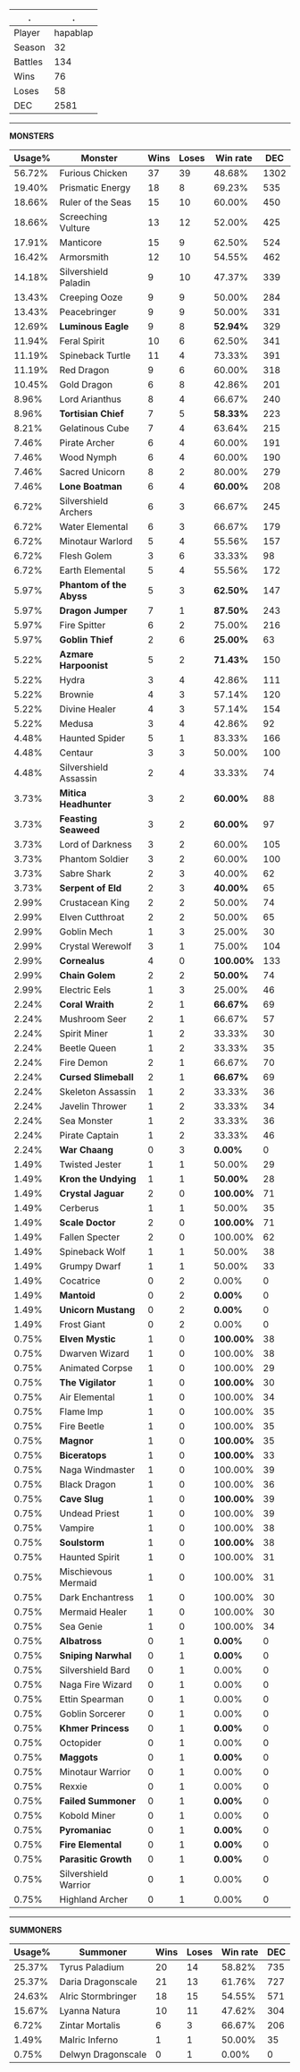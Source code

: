 .|.
|-|-
Player|hapablap
Season|32
Battles|134
Wins|76
Loses|58
DEC|2581

---
**MONSTERS**

Usage%|Monster|Wins|Loses|Win rate|DEC|
-|-|-|-|-|-|
56.72%|Furious Chicken|37|39|48.68%|1302|
19.40%|Prismatic Energy|18|8|69.23%|535|
18.66%|Ruler of the Seas|15|10|60.00%|450|
18.66%|Screeching Vulture|13|12|52.00%|425|
17.91%|Manticore|15|9|62.50%|524|
16.42%|Armorsmith|12|10|54.55%|462|
14.18%|Silvershield Paladin|9|10|47.37%|339|
13.43%|Creeping Ooze|9|9|50.00%|284|
13.43%|Peacebringer|9|9|50.00%|331|
12.69%|**Luminous Eagle**|9|8|**52.94%**|329|
11.94%|Feral Spirit|10|6|62.50%|341|
11.19%|Spineback Turtle|11|4|73.33%|391|
11.19%|Red Dragon|9|6|60.00%|318|
10.45%|Gold Dragon|6|8|42.86%|201|
8.96%|Lord Arianthus|8|4|66.67%|240|
8.96%|**Tortisian Chief**|7|5|**58.33%**|223|
8.21%|Gelatinous Cube|7|4|63.64%|215|
7.46%|Pirate Archer|6|4|60.00%|191|
7.46%|Wood Nymph|6|4|60.00%|190|
7.46%|Sacred Unicorn|8|2|80.00%|279|
7.46%|**Lone Boatman**|6|4|**60.00%**|208|
6.72%|Silvershield Archers|6|3|66.67%|245|
6.72%|Water Elemental|6|3|66.67%|179|
6.72%|Minotaur Warlord|5|4|55.56%|157|
6.72%|Flesh Golem|3|6|33.33%|98|
6.72%|Earth Elemental|5|4|55.56%|172|
5.97%|**Phantom of the Abyss**|5|3|**62.50%**|147|
5.97%|**Dragon Jumper**|7|1|**87.50%**|243|
5.97%|Fire Spitter|6|2|75.00%|216|
5.97%|**Goblin Thief**|2|6|**25.00%**|63|
5.22%|**Azmare Harpoonist**|5|2|**71.43%**|150|
5.22%|Hydra|3|4|42.86%|111|
5.22%|Brownie|4|3|57.14%|120|
5.22%|Divine Healer|4|3|57.14%|154|
5.22%|Medusa|3|4|42.86%|92|
4.48%|Haunted Spider|5|1|83.33%|166|
4.48%|Centaur|3|3|50.00%|100|
4.48%|Silvershield Assassin|2|4|33.33%|74|
3.73%|**Mitica Headhunter**|3|2|**60.00%**|88|
3.73%|**Feasting Seaweed**|3|2|**60.00%**|97|
3.73%|Lord of Darkness|3|2|60.00%|105|
3.73%|Phantom Soldier|3|2|60.00%|100|
3.73%|Sabre Shark|2|3|40.00%|62|
3.73%|**Serpent of Eld**|2|3|**40.00%**|65|
2.99%|Crustacean King|2|2|50.00%|74|
2.99%|Elven Cutthroat|2|2|50.00%|65|
2.99%|Goblin Mech|1|3|25.00%|30|
2.99%|Crystal Werewolf|3|1|75.00%|104|
2.99%|**Cornealus**|4|0|**100.00%**|133|
2.99%|**Chain Golem**|2|2|**50.00%**|74|
2.99%|Electric Eels|1|3|25.00%|46|
2.24%|**Coral Wraith**|2|1|**66.67%**|69|
2.24%|Mushroom Seer|2|1|66.67%|57|
2.24%|Spirit Miner|1|2|33.33%|30|
2.24%|Beetle Queen|1|2|33.33%|35|
2.24%|Fire Demon|2|1|66.67%|70|
2.24%|**Cursed Slimeball**|2|1|**66.67%**|69|
2.24%|Skeleton Assassin|1|2|33.33%|36|
2.24%|Javelin Thrower|1|2|33.33%|34|
2.24%|Sea Monster|1|2|33.33%|36|
2.24%|Pirate Captain|1|2|33.33%|46|
2.24%|**War Chaang**|0|3|**0.00%**|0|
1.49%|Twisted Jester|1|1|50.00%|29|
1.49%|**Kron the Undying**|1|1|**50.00%**|28|
1.49%|**Crystal Jaguar**|2|0|**100.00%**|71|
1.49%|Cerberus|1|1|50.00%|35|
1.49%|**Scale Doctor**|2|0|**100.00%**|71|
1.49%|Fallen Specter|2|0|100.00%|62|
1.49%|Spineback Wolf|1|1|50.00%|38|
1.49%|Grumpy Dwarf|1|1|50.00%|33|
1.49%|Cocatrice|0|2|0.00%|0|
1.49%|**Mantoid**|0|2|**0.00%**|0|
1.49%|**Unicorn Mustang**|0|2|**0.00%**|0|
1.49%|Frost Giant|0|2|0.00%|0|
0.75%|**Elven Mystic**|1|0|**100.00%**|38|
0.75%|Dwarven Wizard|1|0|100.00%|38|
0.75%|Animated Corpse|1|0|100.00%|29|
0.75%|**The Vigilator**|1|0|**100.00%**|30|
0.75%|Air Elemental|1|0|100.00%|34|
0.75%|Flame Imp|1|0|100.00%|35|
0.75%|Fire Beetle|1|0|100.00%|35|
0.75%|**Magnor**|1|0|**100.00%**|35|
0.75%|**Biceratops**|1|0|**100.00%**|33|
0.75%|Naga Windmaster|1|0|100.00%|39|
0.75%|Black Dragon|1|0|100.00%|36|
0.75%|**Cave Slug**|1|0|**100.00%**|39|
0.75%|Undead Priest|1|0|100.00%|39|
0.75%|Vampire|1|0|100.00%|38|
0.75%|**Soulstorm**|1|0|**100.00%**|38|
0.75%|Haunted Spirit|1|0|100.00%|31|
0.75%|Mischievous Mermaid|1|0|100.00%|31|
0.75%|Dark Enchantress|1|0|100.00%|30|
0.75%|Mermaid Healer|1|0|100.00%|30|
0.75%|Sea Genie|1|0|100.00%|34|
0.75%|**Albatross**|0|1|**0.00%**|0|
0.75%|**Sniping Narwhal**|0|1|**0.00%**|0|
0.75%|Silvershield Bard|0|1|0.00%|0|
0.75%|Naga Fire Wizard|0|1|0.00%|0|
0.75%|Ettin Spearman|0|1|0.00%|0|
0.75%|Goblin Sorcerer|0|1|0.00%|0|
0.75%|**Khmer Princess**|0|1|**0.00%**|0|
0.75%|Octopider|0|1|0.00%|0|
0.75%|**Maggots**|0|1|**0.00%**|0|
0.75%|Minotaur Warrior|0|1|0.00%|0|
0.75%|Rexxie|0|1|0.00%|0|
0.75%|**Failed Summoner**|0|1|**0.00%**|0|
0.75%|Kobold Miner|0|1|0.00%|0|
0.75%|**Pyromaniac**|0|1|**0.00%**|0|
0.75%|**Fire Elemental**|0|1|**0.00%**|0|
0.75%|**Parasitic Growth**|0|1|**0.00%**|0|
0.75%|Silvershield Warrior|0|1|0.00%|0|
0.75%|Highland Archer|0|1|0.00%|0|

---
**SUMMONERS**

Usage%|Summoner|Wins|Loses|Win rate|DEC|
-|-|-|-|-|-|
25.37%|Tyrus Paladium|20|14|58.82%|735|
25.37%|Daria Dragonscale|21|13|61.76%|727|
24.63%|Alric Stormbringer|18|15|54.55%|571|
15.67%|Lyanna Natura|10|11|47.62%|304|
6.72%|Zintar Mortalis|6|3|66.67%|206|
1.49%|Malric Inferno|1|1|50.00%|35|
0.75%|Delwyn Dragonscale|0|1|0.00%|0|
